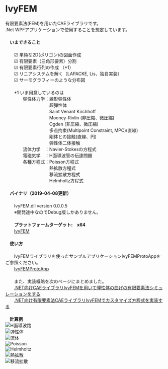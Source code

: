 ﻿IvyFEM  
======  

有限要素法(FEM)を用いたCAEライブラリです。  
.Net WPFアプリケーションで使用することを想定しています。  
　  
　**いまできること**  
　  
　　☑ 単純な2D(ポリゴン)の図面作成  
　　☑ 有限要素（三角形要素）分割  
　　☑ 有限要素行列の作成 （*1）  
　　☑ リニアシステムを解く（LAPACKE, Lis、独自実装）  
　　☑ サーモグラフィーのような分布図  
　  
　　*1 いま用意しているのは  
　　　　弾性体力学：線形弾性体  
　　　　　　　　　　超弾性体  
　　　　　　　　　　Saint Venant Kirchhoff  
　　　　　　　　　　Mooney-Rivlin (非圧縮、微圧縮)  
　　　　　　　　　　Ogden (非圧縮、微圧縮)  
　　　　　　　　　　多点拘束(Multipoint Constraint, MPC)(直線)  
　　　　　　　　　　剛体との接触(直線、円)  
　　　　　　　　　　弾性体二体接触  
　　　　流体力学　：Navier-Stokesの方程式  
　　　　電磁気学　：H面導波管の伝達問題  
　　　　各種方程式：Poisson方程式  
　　　　　　　　　　熱拡散方程式  
　　　　　　　　　　移流拡散方程式  
　　　　　　　　　　Helmholtz方程式  
　  
　**バイナリ（2019-04-08更新）**  
　  
　　IvyFEM.dll version 0.0.0.5  
　　※開発途中なのでDebug版しかありません。  
　  
　　**プラットフォームターゲット:　x64**  
　　[IvyFEM](https://github.com/ryujimiya/IvyFEM/blob/master/publish/)  
　  
　**使い方**  
　  
　　IvyFEMライブラリを使ったサンプルアプリケーションIvyFEMProtoAppをご参照ください。  
　　[IvyFEMProtoApp](https://github.com/ryujimiya/IvyFEMProtoApp/)  
　  
　　また、実装概略を次のページにまとめました。  
　　[.NET向けCAEライブラリIvyFEMを用いて弾性体の曲げの有限要素法シミュレーションをする](https://qiita.com/ryujimiya2361/items/a573ee7d7060a576f304)  
　　[.NET向け有限要素法CAEライブラリIvyFEMでカスタマイズ方程式を実装する](https://qiita.com/ryujimiya2361/items/f003c10cfc222378ad5a)  
　  
　**計算例**  
![H面導波路](https://pbs.twimg.com/media/DjHvvKfUcAEMU_H.jpg)  
![弾性体](https://cdn-ak.f.st-hatena.com/images/fotolife/r/ryujimiya/20181118/20181118141901.jpg)  
![流体](https://cdn-ak.f.st-hatena.com/images/fotolife/r/ryujimiya/20190408/20190408220742.jpg)  
![Poisson](https://cdn-ak.f.st-hatena.com/images/fotolife/r/ryujimiya/20190408/20190408221503.jpg)  
![Helmholtz](https://cdn-ak.f.st-hatena.com/images/fotolife/r/ryujimiya/20190408/20190408221935.jpg)  
![熱拡散](https://cdn-ak.f.st-hatena.com/images/fotolife/r/ryujimiya/20190408/20190408222500.jpg)  
![移流拡散](https://cdn-ak.f.st-hatena.com/images/fotolife/r/ryujimiya/20190408/20190408222735.jpg)  
　  
　  
　  
